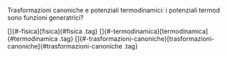 Trasformazioni canoniche e potenziali termodinamici: i potenziali termod
sono funzioni generatrici?

[]{#-fisica}[fisica]{#fisica .tag}
[]{#-termodinamica}[termodinamica]{#termodinamica .tag}
[]{#-trasformazioni-canoniche}[trasformazioni-canoniche]{#trasformazioni-canoniche
.tag}
